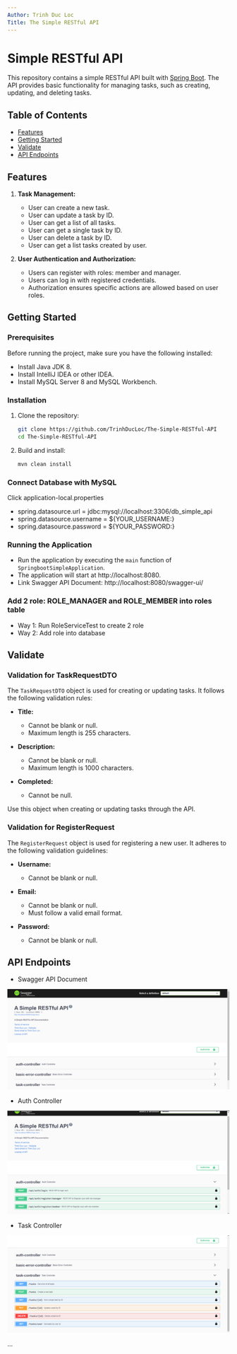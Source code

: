 ```yaml
---
Author: Trinh Duc Loc
Title: The Simple RESTful API
---
```


# Simple RESTful API

This repository contains a simple RESTful API built with [Spring Boot](https://spring.io/projects/spring-boot). The API provides basic functionality for managing tasks, such as creating, updating, and deleting tasks.

## Table of Contents
- [Features](#features)
- [Getting Started](#getting-started)
- [Validate](#Validate)
- [API Endpoints](#api-endpoints)


## Features

1. **Task Management:**
    - User can create a new task.
    - User can update a task by ID.
    - User can get a list of all tasks.
    - User can get a single task by ID.
    - User can delete a task by ID.
    - User can get a list tasks created by user.

2. **User Authentication and Authorization:**
    - Users can register with roles: member and manager.
    - Users can log in with registered credentials.
    - Authorization ensures specific actions are allowed based on user roles.

## Getting Started

### Prerequisites

Before running the project, make sure you have the following installed:

- Install Java JDK 8.
- Install IntelliJ IDEA or other IDEA.
- Install MySQL Server 8 and MySQL Workbench.

### Installation

1. Clone the repository:

    ```bash
    git clone https://github.com/TrinhDucLoc/The-Simple-RESTful-API
    cd The-Simple-RESTful-API
    ```

2. Build and install:

    ```bash
    mvn clean install
    ```

### Connect Database with MySQL
Click application-local.properties
- spring.datasource.url = jdbc:mysql://localhost:3306/db_simple_api
- spring.datasource.username = ${YOUR_USERNAME:}
- spring.datasource.password = ${YOUR_PASSWORD:}

### Running the Application

- Run the application by executing the `main` function of `SpringbootSimpleApplication`.
- The application will start at http://localhost:8080.
- Link Swagger API Document: http://localhost:8080/swagger-ui/

### Add 2 role: ROLE_MANAGER and ROLE_MEMBER into roles table
- Way 1: Run RoleServiceTest to create 2 role
- Way 2: Add role into database


## Validate
### Validation for TaskRequestDTO

The `TaskRequestDTO` object is used for creating or updating tasks. It follows the following validation rules:

- **Title:**
   - Cannot be blank or null.
   - Maximum length is 255 characters.

- **Description:**
   - Cannot be blank or null.
   - Maximum length is 1000 characters.

- **Completed:**
   - Cannot be null.

Use this object when creating or updating tasks through the API.

### Validation for RegisterRequest

The `RegisterRequest` object is used for registering a new user. It adheres to the following validation guidelines:

- **Username:**
   - Cannot be blank or null.

- **Email:**
   - Cannot be blank or null.
   - Must follow a valid email format.

- **Password:**
   - Cannot be blank or null.

## API Endpoints
- Swagger API Document
  
![Swagger API Document](https://raw.githubusercontent.com/TrinhDucLoc/The-Simple-RESTful-API/main/image/SimpleAPI_001.png)

- Auth Controller

![Auth Controller](https://raw.githubusercontent.com/TrinhDucLoc/The-Simple-RESTful-API/main/image/SimpleAPI_002.png)

- Task Controller

![Task Controller](https://raw.githubusercontent.com/TrinhDucLoc/The-Simple-RESTful-API/main/image/SimpleAPI_003.png)

...
